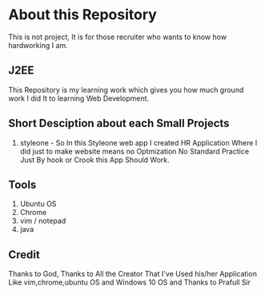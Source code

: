 # About this Repository
This is not project, It is for those recruiter who wants to know how hardworking I am.

## J2EE
This Repository is my learning work which gives you how much ground work I did It to learning Web Development.

## Short Desciption about each Small Projects
1) styleone - So In this Styleone web app I created HR Application Where I did just to make website means no Optmization No Standard Practice Just By hook or Crook this App Should Work.

## Tools
1) Ubuntu OS
2) Chrome
3) vim / notepad
4) java

## Credit
Thanks to God, Thanks to All the Creator That I've Used his/her Application Like vim,chrome,ubuntu OS and Windows 10 OS and Thanks to Prafull Sir
